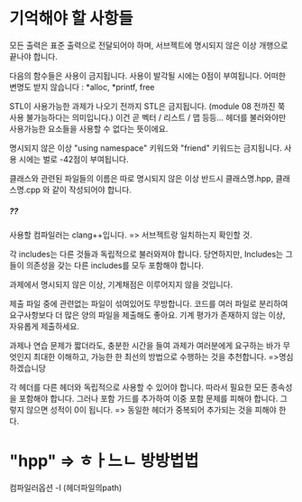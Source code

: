 # 기억해야 할 사항들

모든 출력은 표준 출력으로 전달되어야 하며, 서브젝트에 명시되지 않은 이상 개행으로 끝나야 합니다.

다음의 함수들은 사용이 금지됩니다. 사용이 발각될 시에는 0점이 부여됩니다. 어떠한 변명도 받지 않습니다 : *alloc, *printf, free

STL이 사용가능한 과제가 나오기 전까지 STL은 금지됩니다. (module 08 전까진 쭉 사용 불가능하다는 의미입니다.) 이건 곧 벡터 / 리스트 / 맵 등등... <algorithm> 헤더를 불러와야만 사용가능한 요소들을 사용할 수 없다는 뜻이에요.

명시되지 않은 이상 "using namespace" 키워드와 "friend" 키워드는 금지됩니다. 사용 시에는 벌로 -42점이 부여됩니다.

클래스와 관련된 파일들의 이름은 따로 명시되지 않은 이상 반드시 클래스명.hpp, 클래스명.cpp 와 같이 작성되어야 합니다.


##### ??
사용할 컴파일러는 clang++입니다.
=> 서브젝트랑 일치하는지 확인할 것.

각 includes는 다른 것들과 독립적으로 불러와져야 합니다. 당연하지만, Includes는 그들이 의존성을 갖는 다른 includes를 모두 포함해야 합니다.

과제에서 명시되지 않은 이상, 기계채점은 이루어지지 않을 것입니다.

제출 파일 중에 관련없는 파일이 섞여있어도 무방합니다. 코드를 여러 파일로 분리하여 요구사항보다 더 많은 양의 파일을 제출해도 좋아요. 기계 평가가 존재하지 않는 이상, 자유롭게 제출하세요.

과제나 연습 문제가 짧더라도, 충분한 시간을 들여 과제가 여러분에게 요구하는 바가 무엇인지 최대한 이해하고, 가능한 한 최선의 방법으로 수행하는 것을 추천합니다.
=>명심하겠습니당

각 헤더를 다른 헤더와 독립적으로 사용할 수 있어야 합니다. 따라서 필요한 모든 종속성을 포함해야 합니다. 그러나 포함 가드를 추가하여 이중 포함 문제를 피해야 합니다. 그렇지 않으면 성적이 0이 됩니다.
=> 동일한 헤더가 중복되어 추가되는 것을 피해야 한다.



# "hpp" => <hpp> ㅎㅏ느ㄴ 방방법법

컴파일러옵션 -I (헤더파일의path)